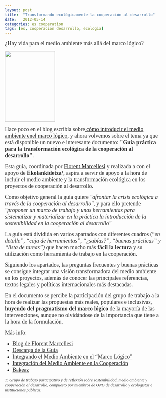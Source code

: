 ```yaml
---
layout: post
title:  "Transformando ecológicamente la cooperación al desarrollo"
date:   2012-05-14
categories: es cooperation
tags: [es, cooperación desarrollo, ecologia]
---
```

<span style="color:#333333;"><span style="font-family:Ubuntu;"><span style="font-size:large;">¿Hay vida para el medio ambiente más allá del marco lógico?</span></span></span>

<p><a style="font-family:Ubuntu;font-size:large;" href="https://github.com/IzaroBlog/IzaroBlog.github.io/raw/main/_materials/Guiapracticatransformacionecologica.pdf"><img class="alignleft" src="http://florentmarcellesi.files.wordpress.com/2012/05/guia_practica_coop_eco_cast_portada-medium.jpg?w=604" alt="" width="160" height="226"></a></p>
<p><span style="color:#333333;"><span style="font-family:Ubuntu;"><span style="font-size:large;">Hace poco en el blog escribía sobre<a title="Integrando el Medio Ambiente en el “Marco&nbsp;Lógico”" href="http://izaroblog.com/2012/03/05/integrando-el-medio-ambiente-en-el-marco-logico/" target="_blank"> cómo introducir el medio ambiente enel marco lógico</a>, y ahora volvemos sobre el tema ya que está disponible un nuevo e interesante documento: <strong>"Guía práctica para la transformación ecológica de la cooperación al desarrollo"</strong>.</span></span></span></p>
<p><span style="color:#333333;"><span style="font-family:Ubuntu;"><span style="font-size:large;">Esta guía, coordinada por <a href="http://florentmarcellesi.wordpress.com/acerca-de/" target="_blank">Florent Marcellesi</a> y realizada a con el apoyo de </span></span></span><strong><span style="color:#333333;"><span style="font-family:Ubuntu;"><span style="font-size:large;">Ekolankidetza¹</span></span></span></strong><span style="color:#333333;"><span style="font-family:Ubuntu;"><span style="font-size:large;">, </span></span></span><span style="color:#333333;"><span style="font-family:Ubuntu;"><span style="font-size:large;">aspira a servir de apoyo a la hora de incluir el medio ambiente y la transformación ecológica en los proyectos de cooperación al desarrollo.</span></span></span></p>

<p><span style="color:#333333;"><span style="font-family:Ubuntu;"><span style="font-size:large;">Como&nbsp;</span></span></span><span style="color:#333333;"><span style="font-family:Ubuntu;"><span style="font-size:large;">objetivo general la guía quiere </span></span></span><em><span style="color:#333333;"><span style="font-family:Ubuntu;"><span style="font-size:large;">"afrontar la crisis ecológica a través de la cooperación al desarrollo"</span></span></span></em><span style="color:#333333;"><span style="font-family:Ubuntu;"><span style="font-size:large;">, y para ello pretende </span></span></span><em><span style="color:#333333;"><span style="font-family:Ubuntu;"><span style="font-size:large;">"proponer un marco de trabajo y unas herramientas para sistematizar y materializar en la práctica la introducción de la sostenibilidad en la cooperación al desarrollo"</span></span></span></em></p>
<p><span style="color:#333333;"><span style="font-family:Ubuntu;"><span style="font-size:large;">La guía está dividida en varios apartados con diferentes cuadros (“<em>en detalle”, “caja de herramientas”, “¿sabías?”, “buenas prácticas” y “lista de tareas”)</em> que hacen mucho más<strong> fácil la lectura</strong> y su utilización como herramienta de trabajo en la cooperación. </span></span></span></p>
<p><span style="color:#333333;"><span style="font-family:Ubuntu;"><span style="font-size:large;">Siguiendo los apartados, las preguntas frecuentes y buenas prácticas se consigue integrar una visión transformadora del medio ambiente en los proyectos, además de conocer las principales referencias, textos legales y políticas internacionales más destacadas. </span></span></span></p>
<p><span style="color:#333333;"><span style="font-family:Ubuntu;"><span style="font-size:large;">En el documento se percibe la participación del grupo de trabajo a la hora de realizar las propuestas más reales, populares e inclusivas, <strong>huyendo del pragmatismo del marco lógico</strong> de la mayoría de las intervenciones, aunque no olvidándose de la importancia que tiene a la hora de la formulación.</span></span></span></p>
<p><span style="color:#333333;"><span style="font-family:Ubuntu;"><span style="font-size:large;">Más info:</span></span></span></p>
<ul>
<li><a href="http://florentmarcellesi.wordpress.com/2012/05/14/guia-practica-para-la-transformacion-ecologica-de-la-cooperacion-al-desarrollo/" target="_blank"><span style="color:#333333;"><span style="font-family:Ubuntu;"><span style="font-size:large;">Blog de Florent Marcellesi</span></span></span></a></li>
<li><a href="https://github.com/IzaroBlog/IzaroBlog.github.io/raw/main/_materials/Guiapracticatransformacionecologica.pdf"><span style="color:#333333;"><span style="font-family:Ubuntu;"><span style="font-size:large;">Descarga de la Guía</span></span></span></a></li>
<li><a href="http://izaroblog.com/2012/03/05/integrando-el-medio-ambiente-en-el-marco-logico/" target="_blank"><span style="color:#333333;"><span style="font-family:Ubuntu;"><span style="font-size:large;">Integrando el Medio Ambiente en el “Marco Lógico”</span></span></span></a></li>
<li><span style="color:#333333;"><span style="color:#333333;"><span style="font-family:Ubuntu;"><span style="font-size:large;"><a href="http://izaroblog.com/2012/02/02/integracion-del-medio-ambiente-en-la-cooperacion/" target="_blank">Integración del Medio Ambiente en la Cooperación</a></span></span></span></span></li>
<li><span style="color:#333333;"><span style="font-family:Ubuntu;"><span style="font-size:large;"><a href="http://www.bakeaz.org/">Bakeaz</a></span></span></span></li>
</ul>
<p><em><span style="color:#333333;"><span style="font-family:Ubuntu;"><span style="font-size:small;">1: G</span></span></span><span style="color:#333333;"><span style="font-family:Ubuntu;"><span style="font-size:small;">rupo de trabajo participativo y de reflexión sobre sostenibilidad, medio ambiente y cooperación al desarrollo, compuesto por miembros de ONG de desarrollo y ecologistas e instituciones públicas.</span></span></span></em></p>
<p><span style="font-family:Ubuntu;font-size:large;"><br>
</span></p>
<p><span style="font-family:Ubuntu;"><br>
</span></p>
